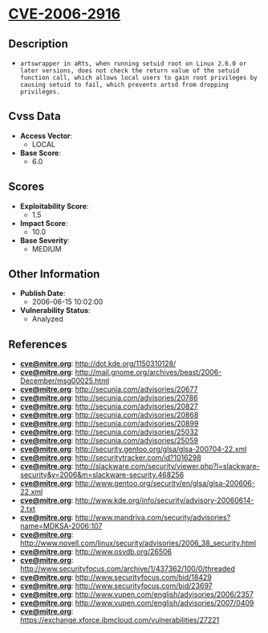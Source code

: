 
# [CVE-2006-2916](https://cve.mitre.org/cgi-bin/cvename.cgi?name=CVE-2006-2916)

## Description

- `artswrapper in aRts, when running setuid root on Linux 2.6.0 or later versions, does not check the return value of the setuid function call, which allows local users to gain root privileges by causing setuid to fail, which prevents artsd from dropping privileges.`

## Cvss Data

- **Access Vector**:
  - LOCAL
- **Base Score**:
  - 6.0

## Scores

- **Exploitability Score**:
  - 1.5
- **Impact Score**:
  - 10.0
- **Base Severity**:
  - MEDIUM

## Other Information

- **Publish Date**:
  - 2006-06-15 10:02:00
- **Vulnerability Status**:
  - Analyzed

## References

- **cve@mitre.org**: http://dot.kde.org/1150310128/
- **cve@mitre.org**: http://mail.gnome.org/archives/beast/2006-December/msg00025.html
- **cve@mitre.org**: http://secunia.com/advisories/20677
- **cve@mitre.org**: http://secunia.com/advisories/20786
- **cve@mitre.org**: http://secunia.com/advisories/20827
- **cve@mitre.org**: http://secunia.com/advisories/20868
- **cve@mitre.org**: http://secunia.com/advisories/20899
- **cve@mitre.org**: http://secunia.com/advisories/25032
- **cve@mitre.org**: http://secunia.com/advisories/25059
- **cve@mitre.org**: http://security.gentoo.org/glsa/glsa-200704-22.xml
- **cve@mitre.org**: http://securitytracker.com/id?1016298
- **cve@mitre.org**: http://slackware.com/security/viewer.php?l=slackware-security&y=2006&m=slackware-security.468256
- **cve@mitre.org**: http://www.gentoo.org/security/en/glsa/glsa-200606-22.xml
- **cve@mitre.org**: http://www.kde.org/info/security/advisory-20060614-2.txt
- **cve@mitre.org**: http://www.mandriva.com/security/advisories?name=MDKSA-2006:107
- **cve@mitre.org**: http://www.novell.com/linux/security/advisories/2006_38_security.html
- **cve@mitre.org**: http://www.osvdb.org/26506
- **cve@mitre.org**: http://www.securityfocus.com/archive/1/437362/100/0/threaded
- **cve@mitre.org**: http://www.securityfocus.com/bid/18429
- **cve@mitre.org**: http://www.securityfocus.com/bid/23697
- **cve@mitre.org**: http://www.vupen.com/english/advisories/2006/2357
- **cve@mitre.org**: http://www.vupen.com/english/advisories/2007/0409
- **cve@mitre.org**: https://exchange.xforce.ibmcloud.com/vulnerabilities/27221
